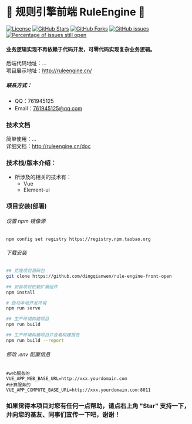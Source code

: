 # 📌 规则引擎前端 RuleEngine 📌

[![License](https://img.shields.io/badge/license-Apache%202-4EB1BA.svg)](https://www.apache.org/licenses/LICENSE-2.0.html)
[![GitHub Stars](https://img.shields.io/github/stars/dingqianwen/rule-engine-front-open)](https://github.com/dingqianwen/rule-engine-front-v2/stargazers)
[![GitHub Forks](https://img.shields.io/github/forks/dingqianwen/rule-engine-front-open)](https://github.com/dingqianwen/rule-engine-front-v2/fork)
[![GitHub issues](https://img.shields.io/github/issues/dingqianwen/rule-engine-front-open.svg)](https://github.com/dingqianwen/rule-engine-front-v2/issues)
[![Percentage of issues still open](http://isitmaintained.com/badge/open/dingqianwen/rule-engine-front-open.svg)](https://github.com/dingqianwen/rule-engine-front-v2/issues "Percentage of issues still open")

#### 业务逻辑实现不再依赖于代码开发，可零代码实现复杂业务逻辑。

后端代码地址：... <br>
项目展示地址：http://ruleengine.cn/

##### 联系方式：

- QQ：761945125
- Email：761945125@qq.com

### 技术文档

简单使用：... <br>
详细文档：http://ruleengine.cn/doc

### 技术栈/版本介绍：

- 所涉及的相关的技术有：
    - Vue
    - Element-ui

### 项目安装(部署)

###### 设置 npm 镜像源

```language
npm config set registry https://registry.npm.taobao.org
```

###### 下载安装

```bash
## 克隆项目源码包
git clone https://github.com/dingqianwen/rule-engine-front-open

## 安装项目依赖扩展组件
npm install

# 启动本地开发环境
npm run serve

## 生产环境构建项目
npm run build

## 生产环境构建项目并查看构建报告
npm run build --report
```

###### 修改 .env 配置信息

```env
#web服务的
VUE_APP_WEB_BASE_URL=http://xxx.yourdomain.com
#计算服务的
VUE_APP_COMPUTE_BASE_URL=http://xxx.yourdomain.com:8011 
```

### 如果觉得本项目对您有任何一点帮助，请点右上角 "Star" 支持一下， 并向您的基友、同事们宣传一下吧，谢谢！

